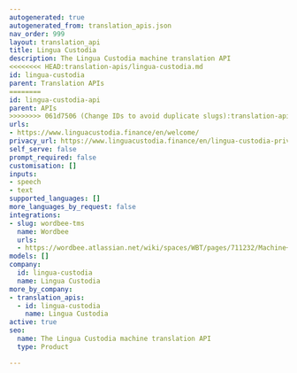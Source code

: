 ```yaml
---
autogenerated: true
autogenerated_from: translation_apis.json
nav_order: 999
layout: translation_api
title: Lingua Custodia
description: The Lingua Custodia machine translation API
<<<<<<<< HEAD:translation-apis/lingua-custodia.md
id: lingua-custodia
parent: Translation APIs
========
id: lingua-custodia-api
parent: APIs
>>>>>>>> 061d7506 (Change IDs to avoid duplicate slugs):translation-apis/lingua-custodia-api.md
urls:
- https://www.linguacustodia.finance/en/welcome/
privacy_url: https://www.linguacustodia.finance/en/lingua-custodia-privacy-policy/
self_serve: false
prompt_required: false
customisation: []
inputs:
- speech
- text
supported_languages: []
more_languages_by_request: false
integrations:
- slug: wordbee-tms
  name: Wordbee
  urls:
  - https://wordbee.atlassian.net/wiki/spaces/WBT/pages/711232/Machine+Translation+Settings
models: []
company:
  id: lingua-custodia
  name: Lingua Custodia
more_by_company:
- translation_apis:
  - id: lingua-custodia
    name: Lingua Custodia
active: true
seo:
  name: The Lingua Custodia machine translation API
  type: Product

---
```


